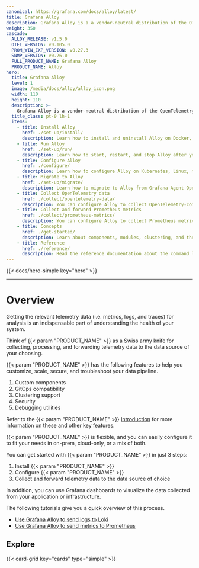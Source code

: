 ```yaml
---
canonical: https://grafana.com/docs/alloy/latest/
title: Grafana Alloy
description: Grafana Alloy is a a vendor-neutral distribution of the OTel Collector
weight: 350
cascade:
  ALLOY_RELEASE: v1.5.0
  OTEL_VERSION: v0.105.0
  PROM_WIN_EXP_VERSION: v0.27.3
  SNMP_VERSION: v0.26.0
  FULL_PRODUCT_NAME: Grafana Alloy
  PRODUCT_NAME: Alloy
hero:
  title: Grafana Alloy
  level: 1
  image: /media/docs/alloy/alloy_icon.png
  width: 110
  height: 110
  description: >-
    Grafana Alloy is a vendor-neutral distribution of the OpenTelemetry (OTel) Collector. With Alloy, you can instrument your application or infrastructure to collect, process, and forward telemetry data to the data source of your choice. 
  title_class: pt-0 lh-1
  items:
    - title: Install Alloy
      href: ./set-up/install/
      description: Learn how to install and uninstall Alloy on Docker, Kubernetes, Linux, macOS, or Windows.
    - title: Run Alloy
      href: ./set-up/run/
      description: Learn how to start, restart, and stop Alloy after you have installed it.
    - title: Configure Alloy
      href: ./configure/
      description: Learn how to configure Alloy on Kubernetes, Linux, macOS, or Windows.
    - title: Migrate to Alloy
      href: ./set-up/migrate/
      description: Learn how to migrate to Alloy from Grafana Agent Operator, Prometheus, Promtail, Grafana Agent Static, or Grafana Agent Flow.
    - title: Collect OpenTelemetry data
      href: ./collect/opentelemetry-data/
      description: You can configure Alloy to collect OpenTelemetry-compatible data and forward it to any OpenTelemetry-compatible endpoint. Learn how to configure OpenTelemetry data delivery, configure batching, and receive OpenTelemetry data over OTLP.
    - title: Collect and forward Prometheus metrics
      href: ./collect/prometheus-metrics/
      description: You can configure Alloy to collect Prometheus metrics and forward them to any Prometheus-compatible database. Learn how to configure metrics delivery and collect metrics from Kubernetes Pods.
    - title: Concepts
      href: ./get-started/
      description: Learn about components, modules, clustering, and the Alloy configuration syntax.
    - title: Reference
      href: ./reference/
      description: Read the reference documentation about the command line tools, configuration blocks, components, and standard library.
---
```


{{< docs/hero-simple key="hero" >}}

---

# Overview

Getting the relevant telemetry data (i.e. metrics, logs, and traces) for analysis is an indispensable part of understanding the health of your system. 

Think of {{< param "PRODUCT_NAME" >}} as a Swiss army knife for collecting, processing, and forwarding telemetry data to the data source of your choosing. 

{{< param "PRODUCT_NAME" >}} has the following features to help you customize, scale, secure, and troubleshoot your data pipeline.
1. Custom components
1. GitOps compatibility
1. Clustering support
1. Security
1. Debugging utilities

Refer to the {{< param "PRODUCT_NAME" >}} [Introduction] for more information on these and other key features.

{{< param "PRODUCT_NAME" >}} is flexible, and you can easily configure it to fit your needs in on-prem, cloud-only, or a mix of both.

You can get started with {{< param "PRODUCT_NAME" >}} in just 3 steps:
1. Install {{< param "PRODUCT_NAME" >}} 
1. Configure {{< param "PRODUCT_NAME" >}} 
1. Collect and forward telemetry data to the data source of choice

In addition, you can use Grafana dashboards to visualize the data collected from your application or infrastructure.

The following tutorials give you a quick overview of this process.

* [Use Grafana Alloy to send logs to Loki](https://grafana.com/docs/alloy/latest/tutorials/send-logs-to-loki/)
* [Use Grafana Alloy to send metrics to Prometheus](https://grafana.com/docs/alloy/latest/tutorials/send-metrics-to-prometheus/)

## Explore

{{< card-grid key="cards" type="simple" >}}

[OTel]: https://opentelemetry.io/ecosystem/distributions/
[Prometheus]: https://prometheus.io/
[Pyroscope]: https://grafana.com/docs/pyroscope/
[Loki]: https://grafana.com/docs/loki/
[Mimir]: https://grafana.com/docs/mimir/
[Promtail]: https://grafana.com/docs/loki/latest/send-data/promtail/
[Introduction]: ./introduction/
